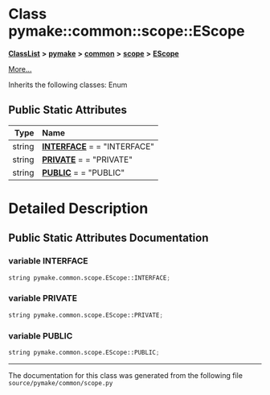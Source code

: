 
# Class pymake::common::scope::EScope



[**ClassList**](annotated.md) **>** [**pymake**](namespacepymake.md) **>** [**common**](namespacepymake_1_1common.md) **>** [**scope**](namespacepymake_1_1common_1_1scope.md) **>** [**EScope**](classpymake_1_1common_1_1scope_1_1EScope.md)



[More...](#detailed-description)




Inherits the following classes: Enum











## Public Static Attributes

| Type | Name |
| ---: | :--- |
|  string | [**INTERFACE**](#variable-interface)   = =  "INTERFACE"<br> |
|  string | [**PRIVATE**](#variable-private)   = =  "PRIVATE"<br> |
|  string | [**PUBLIC**](#variable-public)   = =  "PUBLIC"<br> |









# Detailed Description


 


    
## Public Static Attributes Documentation


### variable INTERFACE 

```Python
string pymake.common.scope.EScope::INTERFACE;
```




### variable PRIVATE 

```Python
string pymake.common.scope.EScope::PRIVATE;
```




### variable PUBLIC 

```Python
string pymake.common.scope.EScope::PUBLIC;
```




------------------------------
The documentation for this class was generated from the following file `source/pymake/common/scope.py`